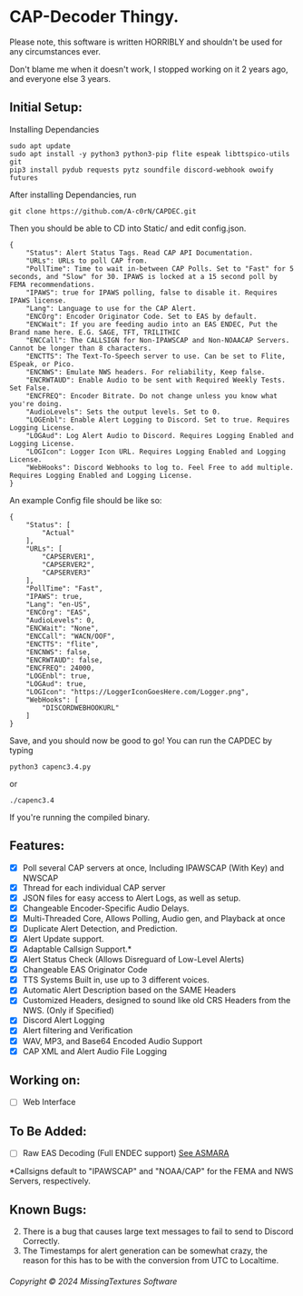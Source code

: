 # CAP-Decoder Thingy.

Please note, this software is written HORRIBLY and shouldn't be used for any circumstances ever.

Don't blame me when it doesn't work, I stopped working on it 2 years ago, and everyone else 3 years.

## Initial Setup:
Installing Dependancies
```
sudo apt update
sudo apt install -y python3 python3-pip flite espeak libttspico-utils git
pip3 install pydub requests pytz soundfile discord-webhook owoify futures
```
After installing Dependancies, run
```
git clone https://github.com/A-c0rN/CAPDEC.git 
```
Then you should be able to CD into Static/ and edit config.json.
```
{
    "Status": Alert Status Tags. Read CAP API Documentation.
    "URLs": URLs to poll CAP from.
    "PollTime": Time to wait in-between CAP Polls. Set to "Fast" for 5 seconds, and "Slow" for 30. IPAWS is locked at a 15 second poll by FEMA recommendations.
    "IPAWS": true for IPAWS polling, false to disable it. Requires IPAWS license.
    "Lang": Language to use for the CAP Alert.
    "ENCOrg": Encoder Originator Code. Set to EAS by default.
    "ENCWait": If you are feeding audio into an EAS ENDEC, Put the Brand name here. E.G. SAGE, TFT, TRILITHIC
    "ENCCall": The CALLSIGN for Non-IPAWSCAP and Non-NOAACAP Servers. Cannot be longer than 8 characters.
    "ENCTTS": The Text-To-Speech server to use. Can be set to Flite, ESpeak, or Pico.
    "ENCNWS": Emulate NWS headers. For reliability, Keep false.
    "ENCRWTAUD": Enable Audio to be sent with Required Weekly Tests. Set False.
    "ENCFREQ": Encoder Bitrate. Do not change unless you know what you're doing.
    "AudioLevels": Sets the output levels. Set to 0.
    "LOGEnbl": Enable Alert Logging to Discord. Set to true. Requires Logging License.
    "LOGAud": Log Alert Audio to Discord. Requires Logging Enabled and Logging License.
    "LOGIcon": Logger Icon URL. Requires Logging Enabled and Logging License.
    "WebHooks": Discord Webhooks to log to. Feel Free to add multiple. Requires Logging Enabled and Logging License.
}

```
An example Config file should be like so:
```
{
    "Status": [
        "Actual"
    ], 
    "URLs": [
        "CAPSERVER1", 
        "CAPSERVER2",
        "CAPSERVER3"
    ],
    "PollTime": "Fast",
    "IPAWS": true,
    "Lang": "en-US",
    "ENCOrg": "EAS",
    "AudioLevels": 0,
    "ENCWait": "None",
    "ENCCall": "WACN/OOF",
    "ENCTTS": "flite",
    "ENCNWS": false,
    "ENCRWTAUD": false,
    "ENCFREQ": 24000,
    "LOGEnbl": true,
    "LOGAud": true,
    "LOGIcon": "https://LoggerIconGoesHere.com/Logger.png",
    "WebHooks": [
        "DISCORDWEBHOOKURL"
    ]
}
```
Save, and you should now be good to go!
You can run the CAPDEC by typing
```
python3 capenc3.4.py
```
or
```
./capenc3.4
```
If you're running the compiled binary.

## Features:
- [x] Poll several CAP servers at once, Including IPAWSCAP (With Key) and NWSCAP
- [x] Thread for each individual CAP server
- [x] JSON files for easy access to Alert Logs, as well as setup.
- [x] Changeable Encoder-Specific Audio Delays.
- [x] Multi-Threaded Core, Allows Polling, Audio gen, and Playback at once
- [x] Duplicate Alert Detection, and Prediction.
- [x] Alert Update support.
- [x] Adaptable Callsign Support.\*
- [x] Alert Status Check (Allows Disreguard of Low-Level Alerts)
- [x] Changeable EAS Originator Code
- [x] TTS Systems Built in, use up to 3 different voices.
- [x] Automatic Alert Description based on the SAME Headers
- [x] Customized Headers, designed to sound like old CRS Headers from the NWS. (Only if Specified)
- [x] Discord Alert Logging
- [x] Alert filtering and Verification
- [x] WAV, MP3, and Base64 Encoded Audio Support
- [x] CAP XML and Alert Audio File Logging
## Working on:
- [ ] Web Interface
## To Be Added:
- [ ] Raw EAS Decoding (Full ENDEC support) [See ASMARA](https://github.com/A-c0rN/ASMARA)

\*Callsigns default to "IPAWSCAP" and "NOAA/CAP" for the FEMA and NWS Servers, respectively.


## Known Bugs:
2. There is a bug that causes large text messages to fail to send to Discord Correctly.
5. The Timestamps for alert generation can be somewhat crazy, the reason for this has to be with the conversion from UTC to Localtime.


###### Copyright © 2024 MissingTextures Software
